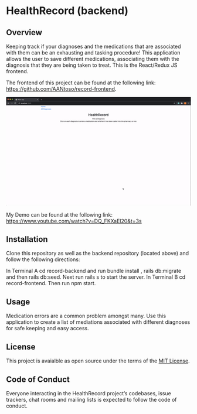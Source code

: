 # HealthRecord (backend)

## Overview
Keeping track if your diagnoses and the medications that are associated with them can be an exhausting and tasking procedure! This application allows the user to save different medications, associating them with the diagnosis that they are being taken to treat.
This is the React/Redux JS frontend. 

The frontend of this project can be found at the following link: https://github.com/AANtoso/record-frontend.

![Demo Gif](https://github.com/AANtoso/record-frontend/blob/master/React-Redux.gif?raw=true)

My Demo can be found at the following link: https://www.youtube.com/watch?v=DQ_FKXaEl20&t=3s

## Installation
Clone this repository as well as the backend repository (located above) and follow the following directions:

In Terminal A cd record-backend and run bundle install , rails db:migrate and then rails db:seed. Next run rails s to start the server.
In Terminal B cd record-frontend. Then run npm start.

## Usage
Medication errors are a common problem amongst many. Use this application to create a list of mediations associated with different diagnoses for safe keeping and easy access. 

## License
This project is avaialble as open source under the terms of the [MIT License](https://opensource.org/licenses/MIT).

## Code of Conduct
Everyone interacting in the HealthRecord project’s codebases, issue trackers, chat rooms and mailing lists is expected to follow the code of conduct.
